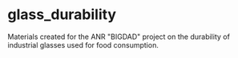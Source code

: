 # glass_durability
Materials created for the ANR "BIGDAD" project on the durability of industrial glasses used for food consumption.
